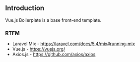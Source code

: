 ## Introduction

Vue.js Boilerplate is a base front-end template.

### RTFM
 - Laravel Mix - https://laravel.com/docs/5.4/mix#running-mix
 - Vue.js - https://vuejs.org/
 - Axios.js - https://github.com/axios/axios